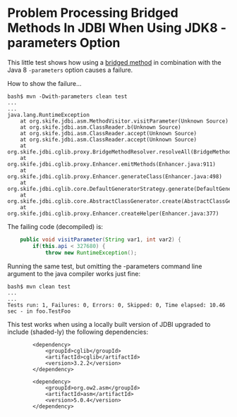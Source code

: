 # Problem Processing Bridged Methods In JDBI When Using JDK8 -parameters Option

This little test shows how using a 
[bridged method](https://docs.oracle.com/javase/tutorial/java/generics/bridgeMethods.html) in combination with
the Java 8 ```-parameters``` option causes a failure.

How to show the failure...

```
bash$ mvn -Dwith-parameters clean test
...
...
java.lang.RuntimeException
	at org.skife.jdbi.asm.MethodVisitor.visitParameter(Unknown Source)
	at org.skife.jdbi.asm.ClassReader.b(Unknown Source)
	at org.skife.jdbi.asm.ClassReader.accept(Unknown Source)
	at org.skife.jdbi.asm.ClassReader.accept(Unknown Source)
	at org.skife.jdbi.cglib.proxy.BridgeMethodResolver.resolveAll(BridgeMethodResolver.java:61)
	at org.skife.jdbi.cglib.proxy.Enhancer.emitMethods(Enhancer.java:911)
	at org.skife.jdbi.cglib.proxy.Enhancer.generateClass(Enhancer.java:498)
	at org.skife.jdbi.cglib.core.DefaultGeneratorStrategy.generate(DefaultGeneratorStrategy.java:25)
	at org.skife.jdbi.cglib.core.AbstractClassGenerator.create(AbstractClassGenerator.java:216)
	at org.skife.jdbi.cglib.proxy.Enhancer.createHelper(Enhancer.java:377)
```

The failing code (decompiled) is:

```java
    public void visitParameter(String var1, int var2) {
        if(this.api < 327680) {
            throw new RuntimeException();
```

Running the same test, but omitting the -parameters command line argument to the java compiler works just fine:

```
bash$ mvn clean test
...
...
Tests run: 1, Failures: 0, Errors: 0, Skipped: 0, Time elapsed: 10.46 sec - in foo.TestFoo
```

This test works when using a locally built version of JDBI upgraded to include (shaded-ly) the following dependencies:

```
        <dependency>
            <groupId>cglib</groupId>
            <artifactId>cglib</artifactId>
            <version>3.2.2</version>
        </dependency>

        <dependency>
            <groupId>org.ow2.asm</groupId>
            <artifactId>asm</artifactId>
            <version>5.0.4</version>
        </dependency>
```
